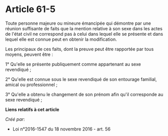 # Article 61-5

Toute personne majeure ou mineure émancipée qui démontre par une réunion suffisante de faits que la mention relative à son
sexe dans les actes de l'état civil ne correspond pas à celui dans lequel elle se présente et dans lequel elle est connue
peut en obtenir la modification.

Les principaux de ces faits, dont la preuve peut être rapportée par tous moyens, peuvent être :

1° Qu'elle se présente publiquement comme appartenant au sexe revendiqué ;

2° Qu'elle est connue sous le sexe revendiqué de son entourage familial, amical ou professionnel ;

3° Qu'elle a obtenu le changement de son prénom afin qu'il corresponde au sexe revendiqué ;

**Liens relatifs à cet article**

_Créé par_:

  - Loi n°2016-1547 du 18 novembre 2016 - art. 56
